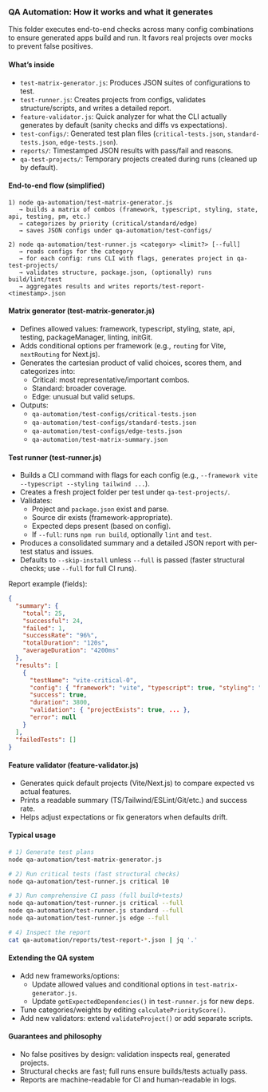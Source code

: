 ### QA Automation: How it works and what it generates

This folder executes end-to-end checks across many config combinations to ensure generated apps build and run. It favors real projects over mocks to prevent false positives.

#### What’s inside

- `test-matrix-generator.js`: Produces JSON suites of configurations to test.
- `test-runner.js`: Creates projects from configs, validates structure/scripts, and writes a detailed report.
- `feature-validator.js`: Quick analyzer for what the CLI actually generates by default (sanity checks and diffs vs expectations).
- `test-configs/`: Generated test plan files (`critical-tests.json`, `standard-tests.json`, `edge-tests.json`).
- `reports/`: Timestamped JSON results with pass/fail and reasons.
- `qa-test-projects/`: Temporary projects created during runs (cleaned up by default).

#### End-to-end flow (simplified)

```text
1) node qa-automation/test-matrix-generator.js
   → builds a matrix of combos (framework, typescript, styling, state, api, testing, pm, etc.)
   → categorizes by priority (critical/standard/edge)
   → saves JSON configs under qa-automation/test-configs/

2) node qa-automation/test-runner.js <category> <limit?> [--full]
   → reads configs for the category
   → for each config: runs CLI with flags, generates project in qa-test-projects/
   → validates structure, package.json, (optionally) runs build/lint/test
   → aggregates results and writes reports/test-report-<timestamp>.json
```

#### Matrix generator (test-matrix-generator.js)

- Defines allowed values: framework, typescript, styling, state, api, testing, packageManager, linting, initGit.
- Adds conditional options per framework (e.g., `routing` for Vite, `nextRouting` for Next.js).
- Generates the cartesian product of valid choices, scores them, and categorizes into:
  - Critical: most representative/important combos.
  - Standard: broader coverage.
  - Edge: unusual but valid setups.
- Outputs:
  - `qa-automation/test-configs/critical-tests.json`
  - `qa-automation/test-configs/standard-tests.json`
  - `qa-automation/test-configs/edge-tests.json`
  - `qa-automation/test-matrix-summary.json`

#### Test runner (test-runner.js)

- Builds a CLI command with flags for each config (e.g., `--framework vite --typescript --styling tailwind ...`).
- Creates a fresh project folder per test under `qa-test-projects/`.
- Validates:
  - Project and `package.json` exist and parse.
  - Source dir exists (framework-appropriate).
  - Expected deps present (based on config).
  - If `--full`: runs `npm run build`, optionally `lint` and `test`.
- Produces a consolidated summary and a detailed JSON report with per-test status and issues.
- Defaults to `--skip-install` unless `--full` is passed (faster structural checks; use `--full` for full CI runs).

Report example (fields):

```json
{
  "summary": {
    "total": 25,
    "successful": 24,
    "failed": 1,
    "successRate": "96%",
    "totalDuration": "120s",
    "averageDuration": "4200ms"
  },
  "results": [
    {
      "testName": "vite-critical-0",
      "config": { "framework": "vite", "typescript": true, "styling": "tailwind" },
      "success": true,
      "duration": 3800,
      "validation": { "projectExists": true, ... },
      "error": null
    }
  ],
  "failedTests": []
}
```

#### Feature validator (feature-validator.js)

- Generates quick default projects (Vite/Next.js) to compare expected vs actual features.
- Prints a readable summary (TS/Tailwind/ESLint/Git/etc.) and success rate.
- Helps adjust expectations or fix generators when defaults drift.

#### Typical usage

```bash
# 1) Generate test plans
node qa-automation/test-matrix-generator.js

# 2) Run critical tests (fast structural checks)
node qa-automation/test-runner.js critical 10

# 3) Run comprehensive CI pass (full build+tests)
node qa-automation/test-runner.js critical --full
node qa-automation/test-runner.js standard --full
node qa-automation/test-runner.js edge --full

# 4) Inspect the report
cat qa-automation/reports/test-report-*.json | jq '.'
```

#### Extending the QA system

- Add new frameworks/options:
  - Update allowed values and conditional options in `test-matrix-generator.js`.
  - Update `getExpectedDependencies()` in `test-runner.js` for new deps.
- Tune categories/weights by editing `calculatePriorityScore()`.
- Add new validators: extend `validateProject()` or add separate scripts.

#### Guarantees and philosophy

- No false positives by design: validation inspects real, generated projects.
- Structural checks are fast; full runs ensure builds/tests actually pass.
- Reports are machine-readable for CI and human-readable in logs.
